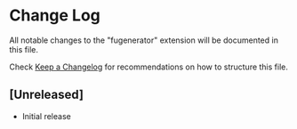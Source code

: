 # Change Log

All notable changes to the "fugenerator" extension will be documented in this file.

Check [Keep a Changelog](http://keepachangelog.com/) for recommendations on how to structure this file.

## [Unreleased]

- Initial release